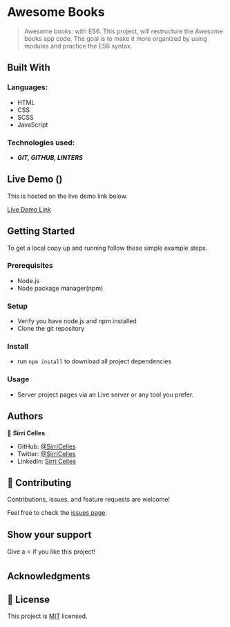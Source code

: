 
# Awesome Books

> Awesome books: with ES6. This project, will restructure the Awesome books app code. The goal is to make it more organized by using modules and practice the ES6 syntax.
>

## Built With

### Languages:
- HTML
- CSS
- SCSS
- JavaScript

### Technologies used:
-  _**GIT, GITHUB, LINTERS**_

## Live Demo ()

This is hosted on the live demo link below.

[Live Demo Link](https://sirricelles.github.io/awesome-ES6/)

## Getting Started

To get a local copy up and running follow these simple example steps.

### Prerequisites
- Node.js
- Node package manager(npm)
### Setup
- Verify you have node.js and npm installed
- Clone the git repository
### Install
- run `npm install` to download all project dependencies
### Usage
- Server project pages via an Live server or any tool you prefer.

## Authors

👤 **Sirri Celles**

- GitHub: [@SirriCelles](https://github.com/SirriCelles)
- Twitter: [@SirriCelles](https://twitter.com/SirriCelles?t=fZl0blItFUQDC5vozH47nA&s=09)
- LinkedIn: [Sirri Celles](https://www.linkedin.com/in/sirricelles)

## 🤝 Contributing

Contributions, issues, and feature requests are welcome!

Feel free to check the [issues page](https://github.com/SirriCelles/).

## Show your support

Give a ⭐️ if you like this project!

## Acknowledgments


## 📝 License

This project is [MIT](https://github.com/git/git-scm.com/blob/main/MIT-LICENSE.txt) licensed.

